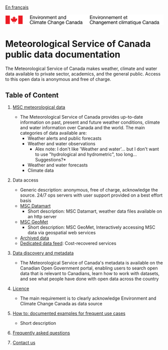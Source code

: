 [En français](readme_fr.md)

![ECCC logo](img_eccc-logo.png)

# Meteorological Service of Canada public data documentation

The Meteorological Service of Canada makes weather, climate and water data
available to private sector, academics, and the general public. Access to this open data is anonymous and free of charge. 


## Table of Content

1. [MSC meteorological data](msc-data/readme_en.md)
    * The Meteorological Service of Canada provides up-to-date information on past, present and future weather conditions, climate and water information over Canada and the world. The main categories of data available are:
      * Weather alerts and public forecasts
      * Weather and water observations 
        * Alex note: I don't like 'Weather and water'... but I don't want to use "hydrological and hydrometric", too long... Suggestions?*
      * Weather and water forecasts
      * Climate data   

2. Data access
    * Generic description: anonymous, free of charge, acknowledge the source. 24/7 ops servers with user support provided on a best effort basis
    * [MSC Datamart](msc-datamart/readme_en.md)
        * Short description: MSC Datamart, weather data files available on an http server
    * [MSC GeoMet](msc-geomet/readme_en.md)
        * Short description: MSC GeoMet, Interactively accessing MSC data via geospatial web services
    * [Archived data](TBD.md)
    * [Dedicated data feed](TBD.md): Cost-recovered services

3. [Data discovery and metadata](https://open.canada.ca/en/open-data)
    * The Meteorological Service of Canada's metadata is available on the Canadian Open Government portal, enabling users to search open data that is relevant to Canadians, learn how to work with datasets, and see what people have done with open data across the country

4. [Licence](licence/readme_en.md)
    * The main requirement is to clearly acknowledge Environment and Climate Change Canada as data source

5. [How to: documented examples for frequent use cases](how-to/readme_en.md)
    * Short description

6. [Frequently asked questions](faq/readme_en.md)

7. [Contact us](http://weather.gc.ca/mainmenu/contact_us_e.html)
